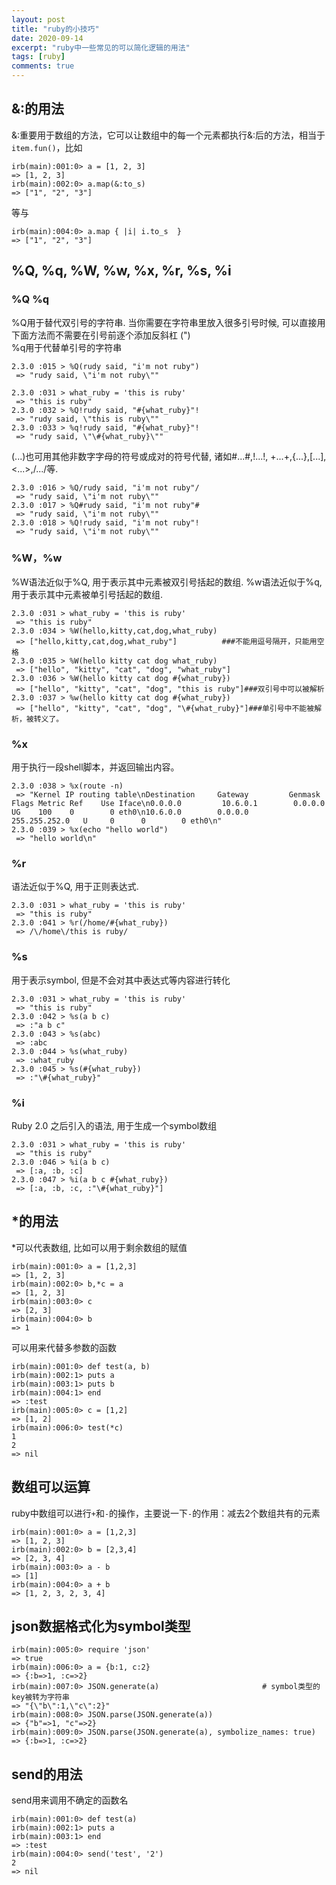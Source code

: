 ```yaml
---
layout: post
title: "ruby的小技巧"
date: 2020-09-14
excerpt: "ruby中一些常见的可以简化逻辑的用法"
tags: [ruby]
comments: true
---
```


## &:的用法
&:重要用于数组的方法，它可以让数组中的每一个元素都执行&:后的方法，相当于`item.fun()`，比如

```
irb(main):001:0> a = [1, 2, 3]
=> [1, 2, 3]
irb(main):002:0> a.map(&:to_s)
=> ["1", "2", "3"]

```
等与
```
irb(main):004:0> a.map { |i| i.to_s  }
=> ["1", "2", "3"]
```

## %Q, %q, %W, %w, %x, %r, %s, %i 
### %Q %q
%Q用于替代双引号的字符串. 当你需要在字符串里放入很多引号时候, 可以直接用下面方法而不需要在引号前逐个添加反斜杠 (")   
%q用于代替单引号的字符串
```
2.3.0 :015 > %Q(rudy said, "i'm not ruby")
 => "rudy said, \"i'm not ruby\""
```
```
2.3.0 :031 > what_ruby = 'this is ruby'
 => "this is ruby"
2.3.0 :032 > %Q!rudy said, "#{what_ruby}"!
 => "rudy said, \"this is ruby\""
2.3.0 :033 > %q!rudy said, "#{what_ruby}"!
 => "rudy said, \"\#{what_ruby}\""
```
(...)也可用其他非数字字母的符号或成对的符号代替, 诸如#...#,!...!, +...+,{...},[...], <...>,/.../等.
```
2.3.0 :016 > %Q/rudy said, "i'm not ruby"/
 => "rudy said, \"i'm not ruby\""
2.3.0 :017 > %Q#rudy said, "i'm not ruby"#
 => "rudy said, \"i'm not ruby\""
2.3.0 :018 > %Q!rudy said, "i'm not ruby"!
 => "rudy said, \"i'm not ruby\""
```

### %W，%w
%W语法近似于%Q, 用于表示其中元素被双引号括起的数组.
%w语法近似于%q, 用于表示其中元素被单引号括起的数组.
```
2.3.0 :031 > what_ruby = 'this is ruby'
 => "this is ruby"
2.3.0 :034 > %W(hello,kitty,cat,dog,what_ruby)
 => ["hello,kitty,cat,dog,what_ruby"]          ###不能用逗号隔开，只能用空格
2.3.0 :035 > %W(hello kitty cat dog what_ruby)
 => ["hello", "kitty", "cat", "dog", "what_ruby"]
2.3.0 :036 > %W(hello kitty cat dog #{what_ruby})
 => ["hello", "kitty", "cat", "dog", "this is ruby"]###双引号中可以被解析
2.3.0 :037 > %w(hello kitty cat dog #{what_ruby})
 => ["hello", "kitty", "cat", "dog", "\#{what_ruby}"]###单引号中不能被解析，被转义了。
```
### %x
用于执行一段shell脚本，并返回输出内容。
```
2.3.0 :038 > %x(route -n)
 => "Kernel IP routing table\nDestination     Gateway         Genmask         Flags Metric Ref    Use Iface\n0.0.0.0         10.6.0.1        0.0.0.0         UG    100    0        0 eth0\n10.6.0.0        0.0.0.0         255.255.252.0   U     0      0        0 eth0\n"
2.3.0 :039 > %x(echo "hello world")
 => "hello world\n"
```
### %r
语法近似于%Q, 用于正则表达式.
```
2.3.0 :031 > what_ruby = 'this is ruby'
 => "this is ruby"
2.3.0 :041 > %r(/home/#{what_ruby})
 => /\/home\/this is ruby/
```
### %s
用于表示symbol, 但是不会对其中表达式等内容进行转化
```
2.3.0 :031 > what_ruby = 'this is ruby'
 => "this is ruby"
2.3.0 :042 > %s(a b c)
 => :"a b c"
2.3.0 :043 > %s(abc)
 => :abc
2.3.0 :044 > %s(what_ruby)
 => :what_ruby
2.3.0 :045 > %s(#{what_ruby})
 => :"\#{what_ruby}"
```
### %i
Ruby 2.0 之后引入的语法, 用于生成一个symbol数组
```
2.3.0 :031 > what_ruby = 'this is ruby'
 => "this is ruby"
2.3.0 :046 > %i(a b c)
 => [:a, :b, :c]
2.3.0 :047 > %i(a b c #{what_ruby})
 => [:a, :b, :c, :"\#{what_ruby}"]
```

## *的用法
*可以代表数组, 比如可以用于剩余数组的赋值
```
irb(main):001:0> a = [1,2,3]
=> [1, 2, 3]
irb(main):002:0> b,*c = a
=> [1, 2, 3]
irb(main):003:0> c
=> [2, 3]
irb(main):004:0> b
=> 1
```
可以用来代替多参数的函数
```
irb(main):001:0> def test(a, b)
irb(main):002:1> puts a
irb(main):003:1> puts b
irb(main):004:1> end
=> :test
irb(main):005:0> c = [1,2]
=> [1, 2]
irb(main):006:0> test(*c)
1
2
=> nil
```

## 数组可以运算
ruby中数组可以进行`+`和`-`的操作，主要说一下`-`的作用：减去2个数组共有的元素
```
irb(main):001:0> a = [1,2,3]
=> [1, 2, 3]
irb(main):002:0> b = [2,3,4]
=> [2, 3, 4]
irb(main):003:0> a - b
=> [1]
irb(main):004:0> a + b
=> [1, 2, 3, 2, 3, 4]
```

## json数据格式化为symbol类型
```
irb(main):005:0> require 'json'
=> true
irb(main):006:0> a = {b:1, c:2}
=> {:b=>1, :c=>2}
irb(main):007:0> JSON.generate(a)                       # symbol类型的key被转为字符串
=> "{\"b\":1,\"c\":2}"
irb(main):008:0> JSON.parse(JSON.generate(a))
=> {"b"=>1, "c"=>2}
irb(main):009:0> JSON.parse(JSON.generate(a), symbolize_names: true)
=> {:b=>1, :c=>2}
```

## send的用法
send用来调用不确定的函数名
```
irb(main):001:0> def test(a)
irb(main):002:1> puts a
irb(main):003:1> end
=> :test
irb(main):004:0> send('test', '2')
2
=> nil
```
